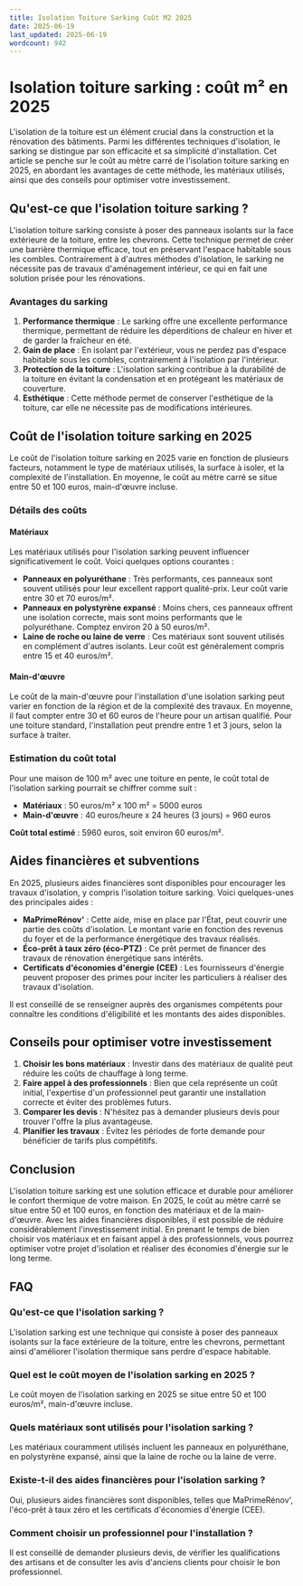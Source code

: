 ```yaml
---
title: Isolation Toiture Sarking Coût M2 2025
date: 2025-06-19
last_updated: 2025-06-19
wordcount: 942
---
```


# Isolation toiture sarking : coût m² en 2025

L'isolation de la toiture est un élément crucial dans la construction et la rénovation des bâtiments. Parmi les différentes techniques d'isolation, le sarking se distingue par son efficacité et sa simplicité d'installation. Cet article se penche sur le coût au mètre carré de l'isolation toiture sarking en 2025, en abordant les avantages de cette méthode, les matériaux utilisés, ainsi que des conseils pour optimiser votre investissement.

## Qu'est-ce que l'isolation toiture sarking ?

L'isolation toiture sarking consiste à poser des panneaux isolants sur la face extérieure de la toiture, entre les chevrons. Cette technique permet de créer une barrière thermique efficace, tout en préservant l'espace habitable sous les combles. Contrairement à d'autres méthodes d'isolation, le sarking ne nécessite pas de travaux d'aménagement intérieur, ce qui en fait une solution prisée pour les rénovations.

### Avantages du sarking

1. **Performance thermique** : Le sarking offre une excellente performance thermique, permettant de réduire les déperditions de chaleur en hiver et de garder la fraîcheur en été.
2. **Gain de place** : En isolant par l'extérieur, vous ne perdez pas d'espace habitable sous les combles, contrairement à l'isolation par l'intérieur.
3. **Protection de la toiture** : L'isolation sarking contribue à la durabilité de la toiture en évitant la condensation et en protégeant les matériaux de couverture.
4. **Esthétique** : Cette méthode permet de conserver l'esthétique de la toiture, car elle ne nécessite pas de modifications intérieures.

## Coût de l'isolation toiture sarking en 2025

Le coût de l'isolation toiture sarking en 2025 varie en fonction de plusieurs facteurs, notamment le type de matériaux utilisés, la surface à isoler, et la complexité de l'installation. En moyenne, le coût au mètre carré se situe entre 50 et 100 euros, main-d'œuvre incluse.

### Détails des coûts

#### Matériaux

Les matériaux utilisés pour l'isolation sarking peuvent influencer significativement le coût. Voici quelques options courantes :

- **Panneaux en polyuréthane** : Très performants, ces panneaux sont souvent utilisés pour leur excellent rapport qualité-prix. Leur coût varie entre 30 et 70 euros/m².
- **Panneaux en polystyrène expansé** : Moins chers, ces panneaux offrent une isolation correcte, mais sont moins performants que le polyuréthane. Comptez environ 20 à 50 euros/m².
- **Laine de roche ou laine de verre** : Ces matériaux sont souvent utilisés en complément d'autres isolants. Leur coût est généralement compris entre 15 et 40 euros/m².

#### Main-d'œuvre

Le coût de la main-d'œuvre pour l'installation d'une isolation sarking peut varier en fonction de la région et de la complexité des travaux. En moyenne, il faut compter entre 30 et 60 euros de l'heure pour un artisan qualifié. Pour une toiture standard, l'installation peut prendre entre 1 et 3 jours, selon la surface à traiter.

### Estimation du coût total

Pour une maison de 100 m² avec une toiture en pente, le coût total de l'isolation sarking pourrait se chiffrer comme suit :

- **Matériaux** : 50 euros/m² x 100 m² = 5000 euros
- **Main-d'œuvre** : 40 euros/heure x 24 heures (3 jours) = 960 euros

**Coût total estimé** : 5960 euros, soit environ 60 euros/m².

## Aides financières et subventions

En 2025, plusieurs aides financières sont disponibles pour encourager les travaux d'isolation, y compris l'isolation toiture sarking. Voici quelques-unes des principales aides :

- **MaPrimeRénov'** : Cette aide, mise en place par l'État, peut couvrir une partie des coûts d'isolation. Le montant varie en fonction des revenus du foyer et de la performance énergétique des travaux réalisés.
- **Éco-prêt à taux zéro (éco-PTZ)** : Ce prêt permet de financer des travaux de rénovation énergétique sans intérêts.
- **Certificats d'économies d'énergie (CEE)** : Les fournisseurs d'énergie peuvent proposer des primes pour inciter les particuliers à réaliser des travaux d'isolation.

Il est conseillé de se renseigner auprès des organismes compétents pour connaître les conditions d'éligibilité et les montants des aides disponibles.

## Conseils pour optimiser votre investissement

1. **Choisir les bons matériaux** : Investir dans des matériaux de qualité peut réduire les coûts de chauffage à long terme.
2. **Faire appel à des professionnels** : Bien que cela représente un coût initial, l'expertise d'un professionnel peut garantir une installation correcte et éviter des problèmes futurs.
3. **Comparer les devis** : N'hésitez pas à demander plusieurs devis pour trouver l'offre la plus avantageuse.
4. **Planifier les travaux** : Évitez les périodes de forte demande pour bénéficier de tarifs plus compétitifs.

## Conclusion

L'isolation toiture sarking est une solution efficace et durable pour améliorer le confort thermique de votre maison. En 2025, le coût au mètre carré se situe entre 50 et 100 euros, en fonction des matériaux et de la main-d'œuvre. Avec les aides financières disponibles, il est possible de réduire considérablement l'investissement initial. En prenant le temps de bien choisir vos matériaux et en faisant appel à des professionnels, vous pourrez optimiser votre projet d'isolation et réaliser des économies d'énergie sur le long terme.

## FAQ

### Qu'est-ce que l'isolation sarking ?

L'isolation sarking est une technique qui consiste à poser des panneaux isolants sur la face extérieure de la toiture, entre les chevrons, permettant ainsi d'améliorer l'isolation thermique sans perdre d'espace habitable.

### Quel est le coût moyen de l'isolation sarking en 2025 ?

Le coût moyen de l'isolation sarking en 2025 se situe entre 50 et 100 euros/m², main-d'œuvre incluse.

### Quels matériaux sont utilisés pour l'isolation sarking ?

Les matériaux couramment utilisés incluent les panneaux en polyuréthane, en polystyrène expansé, ainsi que la laine de roche ou la laine de verre.

### Existe-t-il des aides financières pour l'isolation sarking ?

Oui, plusieurs aides financières sont disponibles, telles que MaPrimeRénov', l'éco-prêt à taux zéro et les certificats d'économies d'énergie (CEE).

### Comment choisir un professionnel pour l'installation ?

Il est conseillé de demander plusieurs devis, de vérifier les qualifications des artisans et de consulter les avis d'anciens clients pour choisir le bon professionnel.